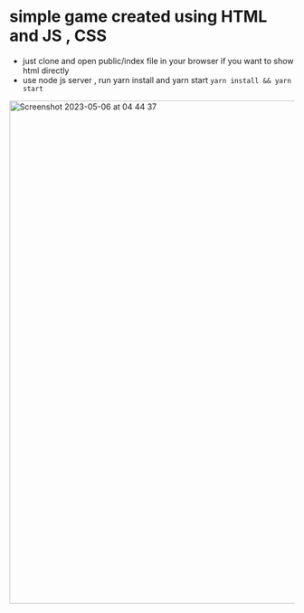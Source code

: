 # simple game created using HTML and JS , CSS

- just clone and open public/index file in your browser if you want to show html directly
- use node js server , run yarn install and yarn start
  ``` yarn install && yarn start ```

<img width="890" alt="Screenshot 2023-05-06 at 04 44 37" src="https://user-images.githubusercontent.com/40723583/236597984-da2ebe1e-a2a2-4b14-b94e-c33d708ee29c.png">
